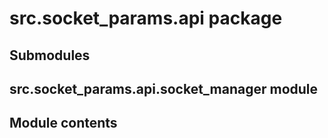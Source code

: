 # src.socket_params.api package

## Submodules

## src.socket_params.api.socket_manager module

## Module contents
